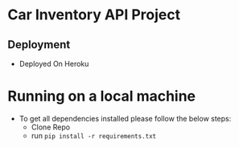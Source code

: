 # Car Inventory API Project

## Deployment
- Deployed On Heroku

# Running on a local machine
- To get all dependencies installed please follow the below steps:
    - Clone Repo
    - run `pip install -r requirements.txt`